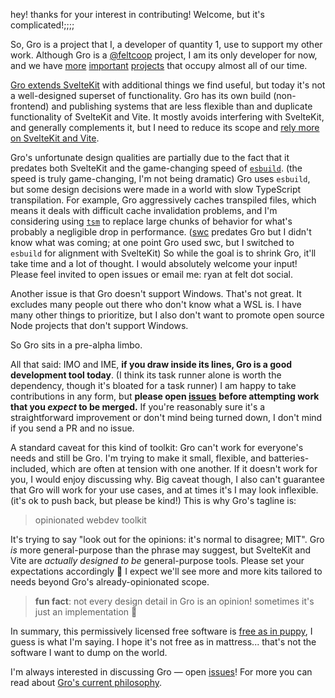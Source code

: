 hey! thanks for your interest in contributing! Welcome, but it's complicated!;;;;

So, Gro is a project that I, a developer of quantity 1, use to support my other work.
Although Gro is a [@feltcoop](https://github.com/feltcoop) project,
I am its only developer for now,
and we have
[more](https://github.com/feltcoop/felt)
[important](https://github.com/feltcoop/felt-server)
[projects](https://github.com/feltcoop/felt.social)
that occupy almost all of our time.

[Gro extends SvelteKit](https://github.com/feltcoop/gro/blob/main/src/docs/sveltekit.md)
with additional things we find useful,
but today it's not a well-designed superset of functionality.
Gro has its own build (non-frontend) and publishing systems
that are less flexible than and duplicate functionality of SvelteKit and Vite.
It mostly avoids interfering with SvelteKit, and generally complements it,
but I need to reduce its scope and
[rely more on SvelteKit and Vite](https://github.com/feltcoop/gro/blob/main/src/docs/sveltekit.md).

Gro's unfortunate design qualities are partially due to the fact that
it predates both SvelteKit and the game-changing speed of
[`esbuild`](https://github.com/evanw/esbuild).
(the speed is truly game-changing, I'm not being dramatic)
Gro uses `esbuild`, but some design decisions
were made in a world with slow TypeScript transpilation.
For example, Gro aggressively caches transpiled files,
which means it deals with difficult cache invalidation problems,
and I'm considering using [`tsm`](https://github.com/lukeed/tsm/)
to replace large chunks of behavior for what's probably a negligible drop in performance.
([swc](https://github.com/swc-project/swc) predates Gro but I didn't know what was coming;
at one point Gro used swc, but I switched to `esbuild` for alignment with SvelteKit)
So while the goal is to shrink Gro, it'll take time and a lot of thought.
I would absolutely welcome your input!
Please feel invited to open issues or email me: ryan at felt dot social.

Another issue is that Gro doesn't support Windows. That's not great.
It excludes many people out there who don't know what a WSL is.
I have many other things to prioritize,
but I also don't want to promote open source Node projects that don't support Windows.

So Gro sits in a pre-alpha limbo.

All that said: IMO and IME, **if you draw inside its lines, Gro is a good development tool today**.
(I think its task runner alone is worth the dependency, though it's bloated for a task runner)
I am happy to take contributions in any form,
but **please open [issues](https://github.com/feltcoop/gro/issues)**
**before attempting work that you _expect_ to be merged.**
If you're reasonably sure it's a straightforward improvement or don't mind being turned down,
I don't mind if you send a PR and no issue.

A standard caveat for this kind of toolkit: Gro can't work for everyone's needs and still be Gro.
I'm trying to make it small, flexible, and batteries-included,
which are often at tension with one another.
If it doesn't work for you, I would enjoy discussing why.
Big caveat though, I also can't guarantee that Gro will work for your use cases,
and at times it's I may look inflexible. (it's ok to push back, but please be kind!)
This is why Gro's tagline is:

> opinionated webdev toolkit

It's trying to say "look out for the opinions: it's normal to disagree; MIT".
Gro _is_ more general-purpose than the phrase may suggest,
but SvelteKit and Vite are _actually designed to be_ general-purpose tools.
Please set your expectations accordingly 🐢
I expect we'll see more and more kits tailored
to needs beyond Gro's already-opinionated scope.

> **fun fact**: not every design detail in Gro is an opinion! sometimes it's just an implementation 🐌

In summary, this permissively licensed free software is
[free as in puppy](https://twitter.com/GalaxyKate/status/1371159136684105728),
I guess is what I'm saying.
I hope it's not free as in mattress... that's not the software I want to dump on the world.

I'm always interested in discussing Gro —
open [issues](https://github.com/feltcoop/gro/issues)!
For more you can read about [Gro's current philosophy](/src/docs/philosophy.md).

